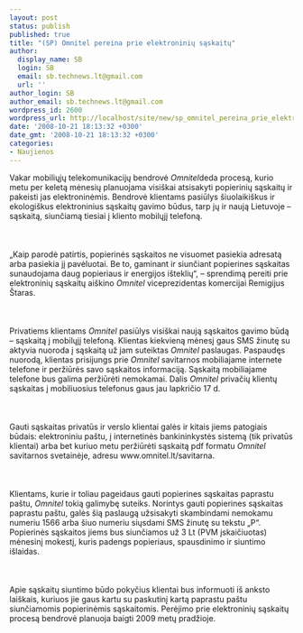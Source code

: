 ```yaml
---
layout: post
status: publish
published: true
title: "(SP) Omnitel pereina prie elektroninių sąskaitų"
author:
  display_name: SB
  login: SB
  email: sb.technews.lt@gmail.com
  url: ''
author_login: SB
author_email: sb.technews.lt@gmail.com
wordpress_id: 2600
wordpress_url: http://localhost/site/new/sp_omnitel_pereina_prie_elektroniniu_saskaitu/
date: '2008-10-21 18:13:32 +0300'
date_gmt: '2008-10-21 18:13:32 +0300'
categories:
- Naujienos
---
```

<p>Vakar mobiliųjų telekomunikacijų bendrovė <i>Omnitel</i>deda procesą, kurio metu per keletą mėnesių planuojama visiškai atsisakyti popierinių sąskaitų ir pakeisti jas elektroninėmis. Bendrovė klientams pasiūlys šiuolaikiškus ir ekologiškus elektroninius sąskaitų gavimo būdus, tarp jų ir naują Lietuvoje – sąskaitą, siunčiamą tiesiai į kliento mobilųjį telefoną.<br />
<br><br />
<br>„Kaip parodė patirtis, popierinės sąskaitos ne visuomet pasiekia adresatą arba pasiekia jį pavėluotai. Be to, gaminant ir siunčiant popierines sąskaitas sunaudojama daug popieriaus ir energijos išteklių“, – sprendimą pereiti prie elektroninių sąskaitų aiškino <i>Omnitel</i> viceprezidentas komercijai Remigijus Štaras.<br />
<br><br />
<br>Privatiems klientams <i>Omnitel</i> pasiūlys visiškai naują sąskaitos gavimo būdą – sąskaitą į mobilųjį telefoną. Klientas kiekvieną mėnesį gaus SMS žinutę su aktyvia nuoroda į sąskaitą už jam suteiktas <i>Omnitel</i> paslaugas. Paspaudęs nuorodą, klientas prisijungs prie <i>Omnitel</i> savitarnos mobiliajame internete telefone ir peržiūrės savo sąskaitos informaciją. Sąskaitą mobiliajame telefone bus galima peržiūrėti nemokamai. Dalis <i>Omnitel</i> privačių klientų sąskaitas į mobiliuosius telefonus gaus jau lapkričio 17 d.<br />
<br><br />
<br>Gauti sąskaitas privatūs ir verslo klientai galės ir kitais jiems patogiais būdais: elektroniniu paštu, į internetinės bankininkystės sistemą (tik privatūs klientai) arba bet kuriuo metu peržiūrėti sąskaitą pdf formatu <i>Omnitel</i> savitarnos svetainėje, adresu www.omnitel.lt/savitarna.<br />
<br><br />
<br>Klientams, kurie ir toliau pageidaus gauti popierines sąskaitas paprastu paštu, <i>Omnitel</i> tokią galimybę suteiks. Norintys gauti popierines sąskaitas paprastu paštu, galės šią paslaugą užsisakyti skambindami nemokamu numeriu 1566 arba šiuo numeriu siųsdami SMS žinutę su tekstu „P“. Popierinės sąskaitos jiems bus siunčiamos už 3 Lt (PVM įskaičiuotas) mėnesinį mokestį, kuris padengs popieriaus, spausdinimo ir siuntimo išlaidas.<br />
<br><br />
<br>Apie sąskaitų siuntimo būdo pokyčius klientai bus informuoti iš anksto laiškais, kuriuos jie gaus kartu su paskutinį kartą paprastu paštu siunčiamomis popierinėmis sąskaitomis. Perėjimo prie elektroninių sąskaitų procesą bendrovė planuoja baigti 2009 metų pradžioje.<br />
<br><br />
<br><br />
<br>  </p>
